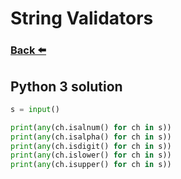 
# String Validators
### [Back ⬅️](README.md)

## **Python 3** solution

```py
s = input()

print(any(ch.isalnum() for ch in s))
print(any(ch.isalpha() for ch in s))
print(any(ch.isdigit() for ch in s))
print(any(ch.islower() for ch in s))
print(any(ch.isupper() for ch in s))
```
